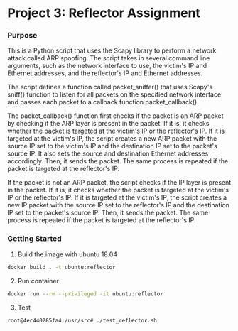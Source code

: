 # Project 3: Reflector Assignment

### Purpose

This is a Python script that uses the Scapy library to perform a network attack called ARP spoofing. The script takes in several command line arguments, such as the network interface to use, the victim's IP and Ethernet addresses, and the reflector's IP and Ethernet addresses. 

The script defines a function called packet_sniffer() that uses Scapy's sniff() function to listen for all packets on the specified network interface and passes each packet to a callback function packet_callback().

The packet_callback() function first checks if the packet is an ARP packet by checking if the ARP layer is present in the packet. If it is, it checks whether the packet is targeted at the victim's IP or the reflector's IP. If it is targeted at the victim's IP, the script creates a new ARP packet with the source IP set to the victim's IP and the destination IP set to the packet's source IP. It also sets the source and destination Ethernet addresses accordingly. Then, it sends the packet. The same process is repeated if the packet is targeted at the reflector's IP.

If the packet is not an ARP packet, the script checks if the IP layer is present in the packet. If it is, it checks whether the packet is targeted at the victim's IP or the reflector's IP. If it is targeted at the victim's IP, the script creates a new IP packet with the source IP set to the reflector's IP and the destination IP set to the packet's source IP. Then, it sends the packet. The same process is repeated if the packet is targeted at the reflector's IP.

### Getting Started

1. Build the image with ubuntu 18.04

```sh
docker build . -t ubuntu:reflector
```

2. Run container

```sh
docker run --rm --privileged -it ubuntu:reflector
```

3. Test

```sh
root@4ec440285fa4:/usr/src# ./test_reflector.sh
```

